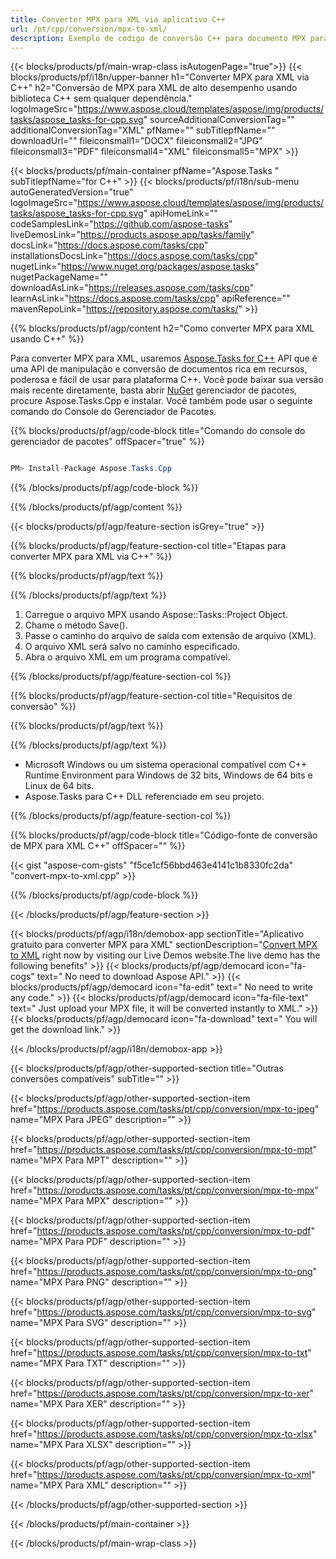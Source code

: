 ```yaml
---
title: Converter MPX para XML via aplicativo C++ 
url: /pt/cpp/conversion/mpx-to-xml/ 
description: Exemplo de código de conversão C++ para documento MPX para formato XML. Use o código de exemplo para conversão em lote de MPX para XML em qualquer aplicativo C++.
---
```


{{< blocks/products/pf/main-wrap-class isAutogenPage="true">}}
{{< blocks/products/pf/i18n/upper-banner h1="Converter MPX para XML via C++" h2="Conversão de MPX para XML de alto desempenho usando biblioteca C++ sem qualquer dependência." logoImageSrc="https://www.aspose.cloud/templates/aspose/img/products/tasks/aspose_tasks-for-cpp.svg" sourceAdditionalConversionTag="" additionalConversionTag="XML" pfName="" subTitlepfName="" downloadUrl="" fileiconsmall1="DOCX" fileiconsmall2="JPG" fileiconsmall3="PDF" fileiconsmall4="XML" fileiconsmall5="MPX" >}}

{{< blocks/products/pf/main-container pfName="Aspose.Tasks " subTitlepfName="for C++" >}}
{{< blocks/products/pf/i18n/sub-menu autoGeneratedVersion="true" logoImageSrc="https://www.aspose.cloud/templates/aspose/img/products/tasks/aspose_tasks-for-cpp.svg" apiHomeLink="" codeSamplesLink="https://github.com/aspose-tasks" liveDemosLink="https://products.aspose.app/tasks/family" docsLink="https://docs.aspose.com/tasks/cpp" installationsDocsLink="https://docs.aspose.com/tasks/cpp" nugetLink="https://www.nuget.org/packages/aspose.tasks" nugetPackageName="" downloadAsLink="https://releases.aspose.com/tasks/cpp" learnAsLink="https://docs.aspose.com/tasks/cpp" apiReference="" mavenRepoLink="https://repository.aspose.com/tasks/" >}}

{{% blocks/products/pf/agp/content h2="Como converter MPX para XML usando C++" %}}

 Para converter MPX para XML, usaremos
 [Aspose.Tasks for C++](https://products.aspose.com/tasks/cpp)
 API que é uma API de manipulação e conversão de documentos rica em recursos, poderosa e fácil de usar para plataforma C++. Você pode baixar sua versão mais recente diretamente, basta abrir
 [NuGet](https://www.nuget.org/packages/aspose.tasks)
 gerenciador de pacotes, procure
 Aspose.Tasks.Cpp
 e instalar. Você também pode usar o seguinte comando do Console do Gerenciador de Pacotes.

{{% blocks/products/pf/agp/code-block title="Comando do console do gerenciador de pacotes" offSpacer="true" %}}

```cs

PM> Install-Package Aspose.Tasks.Cpp

```

{{% /blocks/products/pf/agp/code-block %}}

{{% /blocks/products/pf/agp/content %}}

{{< blocks/products/pf/agp/feature-section isGrey="true" >}}

{{% blocks/products/pf/agp/feature-section-col title="Etapas para converter MPX para XML via C++" %}}

{{% blocks/products/pf/agp/text %}}


{{% /blocks/products/pf/agp/text %}}

1. Carregue o arquivo MPX usando Aspose::Tasks::Project Object.
1. Chame o método Save().
1. Passe o caminho do arquivo de saída com extensão de arquivo (XML).
1. O arquivo XML será salvo no caminho especificado.
1. Abra o arquivo XML em um programa compatível.

{{% /blocks/products/pf/agp/feature-section-col %}}

{{% blocks/products/pf/agp/feature-section-col title="Requisitos de conversão" %}}

{{% blocks/products/pf/agp/text %}}


{{% /blocks/products/pf/agp/text %}}

- Microsoft Windows ou um sistema operacional compatível com C++ Runtime Environment para Windows de 32 bits, Windows de 64 bits e Linux de 64 bits.
- Aspose.Tasks para C++ DLL referenciado em seu projeto.

{{% /blocks/products/pf/agp/feature-section-col %}}

{{% blocks/products/pf/agp/code-block title="Código-fonte de conversão de MPX para XML C++" offSpacer="" %}}

{{< gist "aspose-com-gists" "f5ce1cf56bbd463e4141c1b8330fc2da" "convert-mpx-to-xml.cpp" >}}

{{% /blocks/products/pf/agp/code-block %}}

{{< /blocks/products/pf/agp/feature-section >}}

<!-- aboutfile Starts -->

{{< blocks/products/pf/agp/i18n/demobox-app sectionTitle="Aplicativo gratuito para converter MPX para XML" sectionDescription="[Convert MPX to XML](https://products.aspose.app/tasks/conversion/mpx-to-xml) right now by visiting our Live Demos website.The live demo has the following benefits" >}}
        {{< blocks/products/pf/agp/democard icon="fa-cogs" text=" No need to download Aspose API." >}}
        {{< blocks/products/pf/agp/democard icon="fa-edit" text=" No need to write any code." >}}
        {{< blocks/products/pf/agp/democard icon="fa-file-text" text=" Just upload your MPX file, it will be converted instantly to XML." >}}
        {{< blocks/products/pf/agp/democard icon="fa-download" text=" You will get the download link." >}}

{{< /blocks/products/pf/agp/i18n/demobox-app >}}

<!-- aboutfile Ends -->

{{< blocks/products/pf/agp/other-supported-section title="Outras conversões compatíveis" subTitle="" >}}

{{< blocks/products/pf/agp/other-supported-section-item href="https://products.aspose.com/tasks/pt/cpp/conversion/mpx-to-jpeg" name="MPX Para JPEG" description="" >}}

{{< blocks/products/pf/agp/other-supported-section-item href="https://products.aspose.com/tasks/pt/cpp/conversion/mpx-to-mpt" name="MPX Para MPT" description="" >}}

{{< blocks/products/pf/agp/other-supported-section-item href="https://products.aspose.com/tasks/pt/cpp/conversion/mpx-to-mpx" name="MPX Para MPX" description="" >}}

{{< blocks/products/pf/agp/other-supported-section-item href="https://products.aspose.com/tasks/pt/cpp/conversion/mpx-to-pdf" name="MPX Para PDF" description="" >}}

{{< blocks/products/pf/agp/other-supported-section-item href="https://products.aspose.com/tasks/pt/cpp/conversion/mpx-to-png" name="MPX Para PNG" description="" >}}

{{< blocks/products/pf/agp/other-supported-section-item href="https://products.aspose.com/tasks/pt/cpp/conversion/mpx-to-svg" name="MPX Para SVG" description="" >}}

{{< blocks/products/pf/agp/other-supported-section-item href="https://products.aspose.com/tasks/pt/cpp/conversion/mpx-to-txt" name="MPX Para TXT" description="" >}}

{{< blocks/products/pf/agp/other-supported-section-item href="https://products.aspose.com/tasks/pt/cpp/conversion/mpx-to-xer" name="MPX Para XER" description="" >}}

{{< blocks/products/pf/agp/other-supported-section-item href="https://products.aspose.com/tasks/pt/cpp/conversion/mpx-to-xlsx" name="MPX Para XLSX" description="" >}}

{{< blocks/products/pf/agp/other-supported-section-item href="https://products.aspose.com/tasks/pt/cpp/conversion/mpx-to-xml" name="MPX Para XML" description="" >}}



{{< /blocks/products/pf/agp/other-supported-section >}}

{{< /blocks/products/pf/main-container >}}
    
{{< /blocks/products/pf/main-wrap-class >}}
